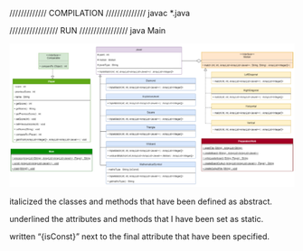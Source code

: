 ///////////// COMPILATION ////////////// 
javac *.java

///////////////// RUN ///////////////// 
java Main

<img src="uml.png" alt="UML diagram" title="UML diagram">

italicized the classes and methods that have been defined as abstract.

underlined the attributes and methods that I have been set as static.

written “{isConst}” next to the final attribute that have been specified.
